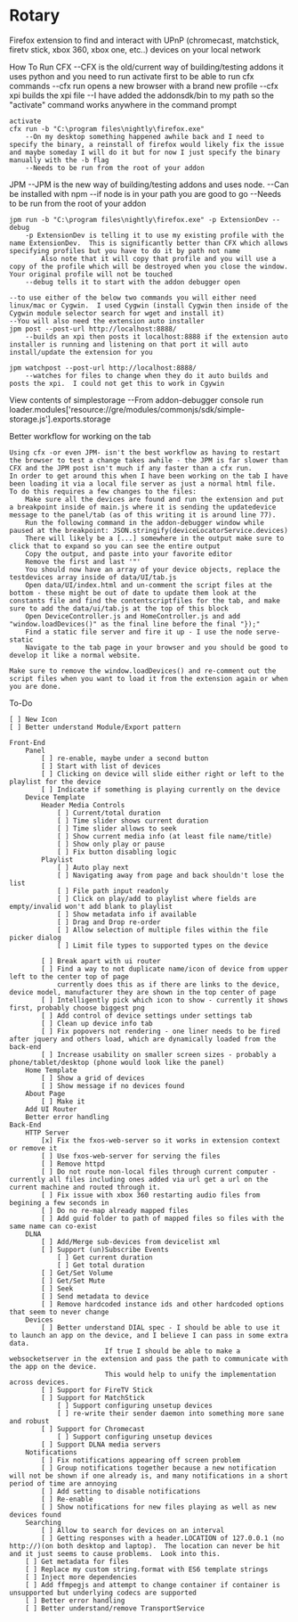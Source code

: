 Rotary
======

Firefox extension to find and interact with UPnP (chromecast, matchstick, firetv stick, xbox 360, xbox one, etc..) devices on your local network

How To Run
 CFX
 	--CFX is the old/current way of building/testing addons it uses python and you need to run activate first to be able to run cfx commands
	--cfx run opens a new browser with a brand new profile
	--cfx xpi builds the xpi file
	--I have added the addonsdk/bin to my path so the "activate" command works anywhere in the command prompt
	
	activate
	cfx run -b "C:\program files\nightly\firefox.exe"
		--On my desktop something happened awhile back and I need to specify the binary, a reinstall of firefox would likely fix the issue and maybe someday I will do it but for now I just specify the binary manually with the -b flag 
		--Needs to be run from the root of your addon
JPM
	--JPM is the new way of building/testing addons and uses node.
	--Can be installed with npm 
	--if node is in your path you are good to go
	--Needs to be run from the root of your addon
	
	jpm run -b "C:\program files\nightly\firefox.exe" -p ExtensionDev --debug
		-p ExtensionDev is telling it to use my existing profile with the name ExtensionDev.  This is significantly better than CFX which allows specifying profiles but you have to do it by path not name
			Also note that it will copy that profile and you will use a copy of the profile which will be destroyed when you close the window.  Your original profile will not be touched
		--debug tells it to start with the addon debugger open

	--to use either of the below two commands you will either need linux/mac or Cygwin.  I used Cygwin (install Cygwin then inside of the Cygwin module selector search for wget and install it)
	--You will also need the extension auto installer
	jpm post --post-url http://localhost:8888/
		--builds an xpi then posts it localhost:8888 if the extension auto installer is running and listening on that port it will auto install/update the extension for you
	
	jpm watchpost --post-url http://localhost:8888/
		--watches for files to change when they do it auto builds and posts the xpi.  I could not get this to work in Cgywin


View contents of simplestorage
	--From addon-debugger console run 
		loader.modules['resource://gre/modules/commonjs/sdk/simple-storage.js'].exports.storage

Better workflow for working on the tab

	Using cfx -or even JPM- isn't the best workflow as having to restart the browser to test a change takes awhile - the JPM is far slower than CFX and the JPM post isn't much if any faster than a cfx run.
	In order to get around this when I have been working on the tab I have been loading it via a local file server as just a normal html file. 
	To do this requires a few changes to the files:
		Make sure all the devices are found and run the extension and put a breakpoint inside of main.js where it is sending the updatedevice message to the panel/tab (as of this writing it is around line 77).
		Run the following command in the addon-debugger window while paused at the breakpoint: JSON.stringify(deviceLocatorService.devices)
		There will likely be a [...] somewhere in the output make sure to click that to expand so you can see the entire output
		Copy the output, and paste into your favorite editor
		Remove the first and last '"'
		You should now have an array of your device objects, replace the testdevices array inside of data/UI/tab.js
		Open data/UI/index.html and un-comment the script files at the bottom - these might be out of date to update them look at the constants file and find the contentscriptfiles for the tab, and make sure to add the data/ui/tab.js at the top of this block
		Open DeviceController.js and HomeController.js and add "window.loadDevices()" as the final line before the final "});"
		Find a static file server and fire it up - I use the node serve-static
		Navigate to the tab page in your browser and you should be good to develop it like a normal website.
		
	Make sure to remove the window.loadDevices() and re-comment out the script files when you want to load it from the extension again or when you are done.

To-Do

	[ ]	New Icon
	[ ] Better understand Module/Export pattern

	Front-End
        Panel
            [ ] re-enable, maybe under a second button
            [ ] Start with list of devices
            [ ] Clicking on device will slide either right or left to the playlist for the device
            [ ] Indicate if something is playing currently on the device
        Device Template
            Header Media Controls
                [ ] Current/total duration
                [ ] Time slider shows current duration
                [ ] Time slider allows to seek
                [ ] Show current media info (at least file name/title)
                [ ] Show only play or pause
                [ ] Fix button disabling logic
            Playlist
                [ ] Auto play next
                [ ] Navigating away from page and back shouldn't lose the list
                [ ] File path input readonly
                [ ] Click on play/add to playlist where fields are empty/invalid won't add blank to playlist
                [ ] Show metadata info if available
                [ ] Drag and Drop re-order
				[ ] Allow selection of multiple files within the file picker dialog
				[ ] Limit file types to supported types on the device
				
            [ ] Break apart with ui router
            [ ] Find a way to not duplicate name/icon of device from upper left to the center top of page
                currently does this as if there are links to the device, device model, manufacturer they are shown in the top center of page
            [ ] Intelligently pick which icon to show - currently it shows first, probably choose biggest png
            [ ] Add control of device settings under settings tab
            [ ] Clean up device info tab
            [ ] Fix popovers not rendering - one liner needs to be fired after jquery and others load, which are dynamically loaded from the back-end
            [ ] Increase usability on smaller screen sizes - probably a phone/tablet/desktop (phone would look like the panel)
        Home Template
            [ ] Show a grid of devices
            [ ] Show message if no devices found
        About Page
            [ ] Make it
        Add UI Router
        Better error handling
    Back-End
        HTTP Server
            [x] Fix the fxos-web-server so it works in extension context or remove it
			[ ] Use fxos-web-server for serving the files
            [ ] Remove httpd
            [ ] Do not route non-local files through current computer - currently all files including ones added via url get a url on the current machine and routed through it.
            [ ] Fix issue with xbox 360 restarting audio files from begining a few seconds in
            [ ] Do no re-map already mapped files
            [ ] Add guid folder to path of mapped files so files with the same name can co-exist
        DLNA
            [ ] Add/Merge sub-devices from devicelist xml
            [ ] Support (un)Subscribe Events
                [ ] Get current duration
                [ ] Get total duration
            [ ] Get/Set Volume
            [ ] Get/Set Mute
            [ ] Seek
            [ ] Send metadata to device
            [ ] Remove hardcoded instance ids and other hardcoded options that seem to never change
        Devices
            [ ] Better understand DIAL spec - I should be able to use it to launch an app on the device, and I believe I can pass in some extra data.
                            If true I should be able to make a websocketserver in the extension and pass the path to communicate with the app on the device.  
                            This would help to unify the implementation across devices.
            [ ] Support for FireTV Stick
            [ ] Support for MatchStick
                [ ] Support configuring unsetup devices
                [ ] re-write their sender daemon into something more sane and robust
            [ ] Support for Chromecast
                [ ] Support configuring unsetup devices
            [ ] Support DLNA media servers            
        Notifications
            [ ] Fix notifications appearing off screen problem
            [ ] Group notifications together because a new notification will not be shown if one already is, and many notifications in a short period of time are annoying
            [ ] Add setting to disable notifications
            [ ] Re-enable
            [ ] Show notifications for new files playing as well as new devices found
        Searching
            [ ] Allow to search for devices on an interval
			[ ] Getting responses with a header.LOCATION of 127.0.0.1 (no http://)(on both desktop and laptop).  The location can never be hit and it just seems to cause problems.  Look into this.
        [ ] Get metadata for files
        [ ] Replace my custom string.format with ES6 template strings
        [ ] Inject more dependencies
        [ ] Add ffmpegjs and attempt to change container if container is unsupported but underlying codecs are supported
        [ ] Better error handling
        [ ] Better understand/remove TransportService